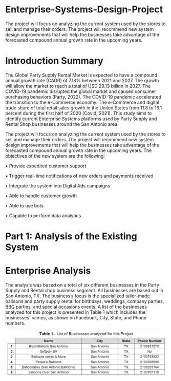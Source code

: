 # Enterprise-Systems-Design-Project

The project will focus on analyzing the current system used by the stores to sell and manage their orders. The project will recommend new system design improvements that will help the businesses take advantage of the forecasted compound annual growth rate in the upcoming years.

# Introduction Summary

The Global Party Supply Rental Market is expected to have a compound annual growth rate (CAGR) of 7.18% between 2021 and 2027. The growth will allow the market to reach a total of USD 29.13 billion in 2027. The COVID-19 pandemic disrupted the global market and caused consumer purchasing behaviors (Party, 2022). The COVID-19 pandemic accelerated the transition to the e-Commerce economy. The e-Commerce and digital trade share of total retail sales growth in the United States from 11.8 to 16.1 percent during the first half of 2020 (Covid, 2021). This study aims to identify current Enterprise Systems platforms used by Party Supply and Rental Shop businesses around the San Antonio area.

The project will focus on analyzing the current system used by the stores to sell and manage their orders. The project will recommend new system design improvements that will help the businesses take advantage of the forecasted compound annual growth rate in the upcoming years. The objectives of the new system are the following:

• Provide expedited customer support

• Trigger real-time notifications of new orders and payments received

• Integrate the system into Digital Ads campaigns

• Able to handle customer growth

• Able to use bots

• Capable to perform data analytics


# Part 1: Analysis of the Existing System

# Enterprise Analysis

The analysis was based on a total of six different businesses in the Party Supply and Rental shop business segment. All businesses are based out in San Antonio, TX. The business’s focus is the specialized tailor-made balloons and party supply rental for birthdays, weddings, company parties, BBQ parties, and special occasions events. A list of the businesses analyzed for this project is presented in Table 1 which includes the businesses’ names, as shown on Facebook, City, State, and Phone numbers.

![My Image](Table-001.jpg)

